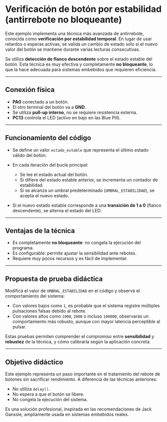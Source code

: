 # Verificación de botón por estabilidad (antirrebote no bloqueante)

Este ejemplo implementa una técnica más avanzada de antirrebote, conocida como **verificación por estabilidad temporal**. En lugar de usar retardos o esperas activas, se valida un cambio de estado solo si el nuevo valor del botón se mantiene durante varias lecturas consecutivas.

Se utiliza **detección de flanco descendente** sobre el estado estable del botón. Esta técnica es muy efectiva y completamente **no bloqueante**, lo que la hace adecuada para sistemas embebidos que requieren eficiencia.

---

## Conexión física

* **PA0** conectado a un botón.
* El otro terminal del botón va a **GND**.
* Se utiliza **pull-up interno**, no se requiere resistencia externa.
* **PC13** controla el LED (activo en bajo en las Blue Pill).

---

## Funcionamiento del código

* Se define un valor `estado_estable` que representa el último estado válido del botón.
* En cada iteración del bucle principal:

  * Se lee el estado actual del botón.
  * Si difiere del estado estable anterior, se incrementa un contador de estabilidad.
  * Si se alcanza un umbral predeterminado (`UMBRAL_ESTABILIDAD`), se acepta el nuevo estado.
* Si el nuevo estado estable corresponde a una **transición de 1 a 0** (flanco descendente), se alterna el estado del LED.

---

## Ventajas de la técnica

* Es completamente **no bloqueante**: no congela la ejecución del programa.
* Es configurable: permite ajustar la sensibilidad ante rebotes.
* Requiere muy pocos recursos y es fácil de implementar.

---

## Propuesta de prueba didáctica

Modificá el valor de `UMBRAL_ESTABILIDAD` en el código y observá el comportamiento del sistema:

* Con valores bajos como `1`, es probable que el sistema registre múltiples pulsaciones falsas debido al rebote.
* Con valores altos como `1000`, `2000` o incluso `100000`, observarás un comportamiento más robusto, aunque con mayor latencia perceptible al pulsar.

Estas pruebas permiten comprender el compromiso entre **sensibilidad** y **robustez** de la técnica, y cómo calibrarla según la aplicación concreta.

---

## Objetivo didáctico

Este ejemplo representa un paso importante en el tratamiento del rebote de botones sin sacrificar rendimiento. A diferencia de las técnicas anteriores:

* No utiliza `delay()`.
* No espera a que el botón se libere.
* No congela la ejecución del sistema.

Es una solución profesional, inspirada en las recomendaciones de Jack Ganssle, ampliamente usada en sistemas embebidos reales.
